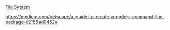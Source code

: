 
[File System](https://nodejs.org/api/fs.html#file-system)

https://medium.com/netscape/a-guide-to-create-a-nodejs-command-line-package-c2166ad0452e


